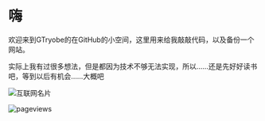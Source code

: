 # 嗨
欢迎来到GTryobe的在GitHub的小空间，这里用来给我敲敲代码，以及备份一个网站。

实际上我有过很多想法，但是都因为技术不够无法实现，所以……还是先好好读书吧，等到以后有机会……大概吧

![互联网名片](https://api.xecades.xyz/api?img=2&bg=250%2C250%2C250%2C1&date=2024-02-02&str=我的下一次生日&site=xiesblog.ikkun.ml&email=gncf183%40outlook.com&qq=2241086664&github=GTryobe&luogu=GTryobe&bilibili=GTryobe)

![pageviews](https://s01.flagcounter.com/mini/f7QJ/bg_FFFFFF/txt_000000/border_CCCCCC/flags_0/)
